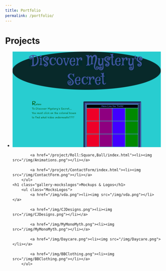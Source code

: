 ```yaml
---
title: Portfolio
permalink: /portfolio/
---
```

<div class="gallery">
	<h1 class="gallery-projects">Projects</h1>
		<ul class="Projects">
			<a href="/project/CubeGame/index.html"><li><img src="/img/DiscoverMystery.png"></li></a>

			<a href="/project/Roll:Square,Ball/index.html"><li><img src="/img/Animations.png"></li></a>
		
			<a href="/project/ContactForm/index.html"><li><img src="/img/ContactForm.png"></li></a>
		</ul>
	<h1 class="gallery-mockslogos">Mockups & Logos</h1>
		<ul class="MocksLogos">
			<a href="/img/vda.png"><li><img src="/img/vda.png"></li></a>

			<a href="/img/CJDesigns.png"><li><img src="/img/CJDesigns.png"></li></a>

			<a href="/img/MyMonoMyth.png"><li><img src="/img/MyMonoMyth.png"></li></a>

			<a href="/img/Daycare.png"><li><img src="/img/Daycare.png"></li></a>

			<a href="/img/BBClothing.png"><li><img src="/img/BBClothing.png"></li></a>
		</ul>
</div>